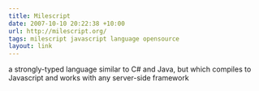 ```yaml
---
title: Milescript
date: 2007-10-10 20:22:38 +10:00
url: http://milescript.org/
tags: milescript javascript language opensource
layout: link
---
```

a strongly-typed language similar to C# and Java, but which compiles to Javascript and works with any server-side framework
